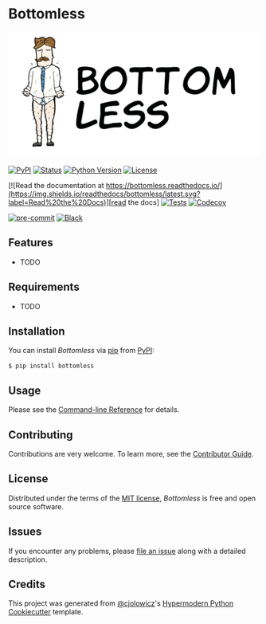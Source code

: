 # Bottomless

![Logo](logo.png)

[![PyPI](https://img.shields.io/pypi/v/bottomless.svg)][pypi_]
[![Status](https://img.shields.io/pypi/status/bottomless.svg)][status]
[![Python Version](https://img.shields.io/pypi/pyversions/bottomless)][python version]
[![License](https://img.shields.io/pypi/l/bottomless)][license]

[![Read the documentation at https://bottomless.readthedocs.io/](https://img.shields.io/readthedocs/bottomless/latest.svg?label=Read%20the%20Docs)][read the docs]
[![Tests](https://github.com/mvilstrup/bottomless/workflows/Tests/badge.svg)][tests]
[![Codecov](https://codecov.io/gh/mvilstrup/bottomless/branch/main/graph/badge.svg)][codecov]

[![pre-commit](https://img.shields.io/badge/pre--commit-enabled-brightgreen?logo=pre-commit&logoColor=white)][pre-commit]
[![Black](https://img.shields.io/badge/code%20style-black-000000.svg)][black]

[pypi_]: https://pypi.org/project/bottomless/
[status]: https://pypi.org/project/bottomless/
[python version]: https://pypi.org/project/bottomless
[read the docs]: https://bottomless.readthedocs.io/
[tests]: https://github.com/mvilstrup/bottomless/actions?workflow=Tests
[codecov]: https://app.codecov.io/gh/mvilstrup/bottomless
[pre-commit]: https://github.com/pre-commit/pre-commit
[black]: https://github.com/psf/black

## Features

- TODO

## Requirements

- TODO

## Installation

You can install _Bottomless_ via [pip] from [PyPI]:

```console
$ pip install bottomless
```

## Usage

Please see the [Command-line Reference] for details.

## Contributing

Contributions are very welcome.
To learn more, see the [Contributor Guide].

## License

Distributed under the terms of the [MIT license][license],
_Bottomless_ is free and open source software.

## Issues

If you encounter any problems,
please [file an issue] along with a detailed description.

## Credits

This project was generated from [@cjolowicz]'s [Hypermodern Python Cookiecutter] template.

[@cjolowicz]: https://github.com/cjolowicz
[pypi]: https://pypi.org/
[hypermodern python cookiecutter]: https://github.com/cjolowicz/cookiecutter-hypermodern-python
[file an issue]: https://github.com/mvilstrup/bottomless/issues
[pip]: https://pip.pypa.io/

<!-- github-only -->

[license]: https://github.com/mvilstrup/bottomless/blob/main/LICENSE
[contributor guide]: https://github.com/mvilstrup/bottomless/blob/main/CONTRIBUTING.md
[command-line reference]: https://bottomless.readthedocs.io/en/latest/usage.html
